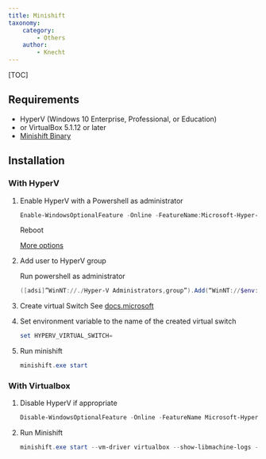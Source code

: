 ```yaml
---
title: Minishift
taxonomy:
    category:
        - Others
    author:
        - Knecht
---
```


[TOC]

## Requirements

- HyperV (Windows 10 Enterprise, Professional, or Education)
- or VirtualBox 5.1.12 or later
- [Minishift Binary](https://github.com/minishift/minishift/releases)

## Installation

### With HyperV

1. Enable HyperV with a Powershell as administrator

    ```powershell
    Enable-WindowsOptionalFeature -Online -FeatureName:Microsoft-Hyper-V -All
    ```
    Reboot
    
    [More options](https://docs.microsoft.com/en-us/virtualization/hyper-v-on-windows/quick-start/enable-hyper-v)

1. Add user to HyperV group

	Run powershell as administrator
	```powershell
    ([adsi]”WinNT://./Hyper-V Administrators,group”).Add(“WinNT://$env:UserDomain/$env:Username,user”)
    ```
    
1. Create virtual Switch
	See [docs.microsoft](https://docs.microsoft.com/en-us/virtualization/hyper-v-on-windows/quick-start/connect-to-network)
 
1. Set environment variable to the name of the created virtual switch
	
    ```powershell
    set HYPERV_VIRTUAL_SWITCH=
    ```

1. Run minishift
	
    ```powershell
    minishift.exe start
    ```
 
### With Virtualbox

1. Disable HyperV if appropriate
	
    ```powershell
    Disable-WindowsOptionalFeature -Online -FeatureName Microsoft-Hyper-V-All
    ```
1. Run Minishift

    ```powershell
    minishift.exe start --vm-driver virtualbox --show-libmachine-logs --iso-url file://C:/path/to/minishift-b2d.iso
    ```
